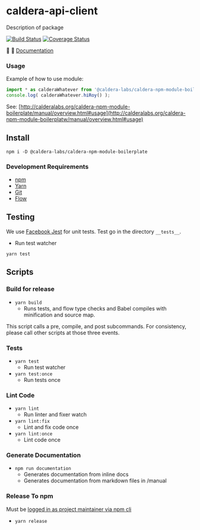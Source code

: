 # caldera-api-client
Description of package

[![Build Status](https://travis-ci.org/calderawp/caldera-npm-module-boilerplate.svg?branch=master)](https://travis-ci.org/calderawp/caldera-npm-module-boilerplate)
[![Coverage Status](https://coveralls.io/repos/github/calderawp/caldera-npm-module-boilerplate/badge.svg?branch=master)](https://coveralls.io/github/calderawp/caldera-npm-module-boilerplate?branch=master)

🌋 👀 [Documentation](https://calderalabs.org/caldera-npm-module-boilerplate/)

### Usage
Example of how to use module:

```js
import * as calderaWhatever from '@caldera-labs/caldera-npm-module-boilerplate';
console.log( calderaWhatever.hiRoy() );
```

See: [http://calderalabs.org/caldera-npm-module-boilerplate/manual/overview.html#usage](http://calderalabs.org/caldera-npm-module-boilerplatw/manual/overview.html#usage)

## Install
`npm i -D @caldera-labs/caldera-npm-module-boilerplate`

### Development Requirements
* [npm](https://www.npmjs.com/get-npm)
* [Yarn](https://yarnpkg.com/lang/en/docs/install/#mac-stable)
* [Git]()
* [Flow](https://flow.org/en/docs/install/)


## Testing

We use [Facebook Jest](https://facebook.github.io/jest/) for unit tests. Test go in the directory `__tests__`.

* Run test watcher
```
yarn test
```

## Scripts

### Build for release
* `yarn build`
    - Runs tests, and flow type checks and Babel compiles with minification and source map.

This script calls a pre, compile, and post subcommands.  For consistency, please call other scripts at those three events.

### Tests
* `yarn test`
    - Run test watcher
* `yarn test:once` 
    - Run tests once


### Lint Code
* `yarn lint`
    - Run linter and fixer watch
* `yarn lint:fix`
    - Lint and fix code once
* `yarn lint:once`
    - Lint code once


### Generate Documentation
* `npm run documentation`
    - Generates documentation from inline docs
    - Generates documentation from markdown files in /manual

### Release To npm
Must be [logged in as project maintainer via npm cli](https://docs.npmjs.com/cli/adduser)

* `yarn release`